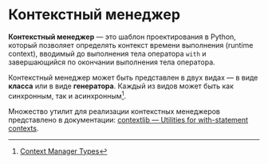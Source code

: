 # Контекстный менеджер

**Контекстный менеджер** — это шаблон проектирования в Python, который позволяет определять контекст времени выполнения (runtime context), вводимый до выполнения тела оператора `with` и завершающийся по окончании выполнения тела оператора.

Контекстный менеджер может быть представлен в двух видах — в виде **класса** или в виде **генератора**. Каждый из видов может быть как синхронным, так и асинхронным[^1].

Множество утилит для реализации контекстных менеджеров представлено в документации: [contextlib — Utilities for with-statement contexts](https://docs.python.org/3/library/contextlib.html).

[^1]: [Context Manager Types](https://docs.python.org/3/library/stdtypes.html#context-manager-types)
